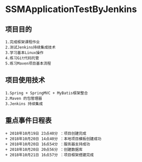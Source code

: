 # SSMApplicationTestByJenkins

## 项目目的
    1.完成框架课程作业
    2.测试Jenkins持续集成技术
    3.学习基本Linux操作
    4.练习Git代码托管
    5.练习Maven项目基本流程
    
## 项目使用技术
    1.Spring + SpringMVC + MyBatis框架整合
    2.Maven 的包管理器
    3.Jenkins 持续集成

## 重点事件日程表
    + 2018年10月19日 23点40分 ：项目创建完成
    + 2018年10月20日 14点40分 ：本地项目模板创建成功
    + 2018年10月20日 16点54分 ：服务器支持成功
    + 2018年10月20日 20点56分 ：创建数据库
    + 2018年10月21日 16点57分 ：项目框架搭建完成